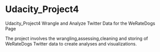 # Udacity_Project4
Udacity_Project4 Wrangle and Analyze Twitter Data for the WeRateDogs Page

The project involves the wrangling,assessing,cleaning and storing of WeRateDogs Twitter data to create analyses and visualizations.
